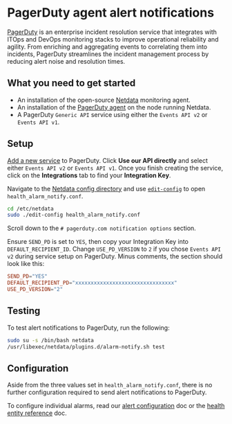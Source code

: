<!--
title: "PagerDuty agent alert notifications"
description: "Send alerts to your PagerDuty dashboard any time an anomaly or performance issue strikes a node in your infrastructure."
sidebar_label: "PagerDuty"
custom_edit_url: "https://github.com/netdata/netdata/edit/master/health/notifications/pagerduty/README.md"
learn_status: "Published"
learn_topic_type: "Tasks"
learn_rel_path: "Integrations/Notify/Agent alert notifications"
learn_autogeneration_metadata: "{'part_of_cloud': False, 'part_of_agent': True}"
-->

# PagerDuty agent alert notifications

[PagerDuty](https://www.pagerduty.com/company/) is an enterprise incident resolution service that integrates with ITOps
and DevOps monitoring stacks to improve operational reliability and agility. From enriching and aggregating events to
correlating them into incidents, PagerDuty streamlines the incident management process by reducing alert noise and
resolution times.

## What you need to get started

- An installation of the open-source [Netdata](https://github.com/netdata/netdata/blob/master/packaging/installer/README.md) monitoring agent.
- An installation of the [PagerDuty agent](https://www.pagerduty.com/docs/guides/agent-install-guide/) on the node
  running Netdata.
- A PagerDuty `Generic API` service using either the `Events API v2` or `Events API v1`.

## Setup

[Add a new service](https://support.pagerduty.com/docs/services-and-integrations#section-configuring-services-and-integrations)
to PagerDuty. Click **Use our API directly** and select either `Events API v2` or `Events API v1`. Once you finish
creating the service, click on the **Integrations** tab to find your **Integration Key**.

Navigate to the [Netdata config directory](https://github.com/netdata/netdata/blob/master/docs/configure/nodes.md#the-netdata-config-directory) and use
[`edit-config`](https://github.com/netdata/netdata/blob/master/docs/configure/nodes.md#use-edit-config-to-edit-configuration-files) to open
`health_alarm_notify.conf`.

```bash
cd /etc/netdata
sudo ./edit-config health_alarm_notify.conf
```

Scroll down to the `# pagerduty.com notification options` section.

Ensure `SEND_PD` is set to `YES`, then copy your Integration Key into `DEFAULT_RECIPIENT_ID`. Change `USE_PD_VERSION` to
`2` if you chose `Events API v2` during service setup on PagerDuty. Minus comments, the section should look like this:

```conf
SEND_PD="YES"
DEFAULT_RECIPIENT_PD="xxxxxxxxxxxxxxxxxxxxxxxxxxxxxxxx"
USE_PD_VERSION="2"
```

## Testing

To test alert notifications to PagerDuty, run the following:

```bash
sudo su -s /bin/bash netdata
/usr/libexec/netdata/plugins.d/alarm-notify.sh test
```

## Configuration

Aside from the three values set in `health_alarm_notify.conf`, there is no further configuration required to send alert
notifications to PagerDuty.

To configure individual alarms, read our [alert configuration](https://github.com/netdata/netdata/blob/master/docs/monitor/configure-alarms.md) doc or
the [health entity reference](https://github.com/netdata/netdata/blob/master/health/REFERENCE.md) doc.
